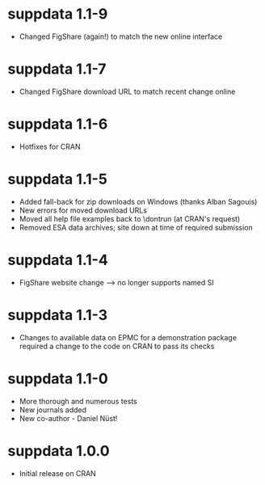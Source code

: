 # suppdata 1.1-9
- Changed FigShare (again!) to match the new online interface

# suppdata 1.1-7
- Changed FigShare download URL to match recent change online

# suppdata 1.1-6
- Hotfixes for CRAN

# suppdata 1.1-5

- Added fall-back for zip downloads on Windows (thanks Alban Sagouis)
- New errors for moved download URLs
- Moved all help file examples back to \dontrun (at CRAN's request)
- Removed ESA data archives; site down at time of required submission

# suppdata 1.1-4

- FigShare website change --> no longer supports named SI

# suppdata 1.1-3

- Changes to available data on EPMC for a demonstration package
  required a change to the code on CRAN to pass its checks

# suppdata 1.1-0

- More thorough and numerous tests
- New journals added
- New co-author - Daniel Nüst!

# suppdata 1.0.0

- Initial release on CRAN
